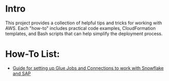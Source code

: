# Intro

This project provides a collection of helpful tips and tricks for working with AWS. Each "how-to" includes practical code examples, CloudFormation templates, and Bash scripts that can help simplify the deployment process.

# How-To List:

* [Guide for setting up Glue Jobs and Connections to work with Snowflake and SAP](glue_connections_snowflake_sap/README.md)